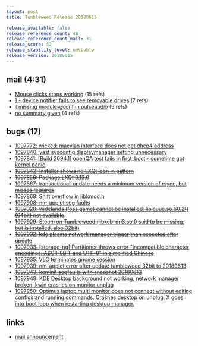 ```yaml
---
layout: post
title: Tumbleweed Release 20180615

release_available: false
release_reference_count: 48
release_reference_count_mail: 31
release_score: 52
release_stability_level: unstable
release_version: 20180615
---
```


## mail (4:31)

- [Mouse clicks stops working](https://lists.opensuse.org/opensuse-factory/2018-06/msg00240.html) (15 refs)
- [\] - device notifier fails to see removable drives](https://lists.opensuse.org/opensuse-factory/2018-06/msg00229.html) (7 refs)
- [\] missing module-gconf in pulseaudio](https://lists.opensuse.org/opensuse-factory/2018-06/msg00239.html) (5 refs)
- [no summary given](https://lists.opensuse.org/opensuse-factory/2018-06/msg00235.html) (4 refs)

## bugs (17)

<!--more-->

- [1097772: wicked: macvlan interface does not get dhcp4 address](https://bugzilla.opensuse.org/show_bug.cgi?id=1097772)
- [1097840: yast sysconfig displaymanager setting unnecessary](https://bugzilla.opensuse.org/show_bug.cgi?id=1097840)
- [1097841: \[Build 2094.1\] openQA test fails in first_boot - sometime got kernel panic](https://bugzilla.opensuse.org/show_bug.cgi?id=1097841)
- ~~[1097842: Installer shows no LXQt icon in pattern](https://bugzilla.opensuse.org/show_bug.cgi?id=1097842)~~
- ~~[1097856: Package LXQt 0.13.0](https://bugzilla.opensuse.org/show_bug.cgi?id=1097856)~~
- ~~[1097867: transactional-update needs a minimum version of rsync, but misses requires](https://bugzilla.opensuse.org/show_bug.cgi?id=1097867)~~
- [1097869: Shift overflow in libkmod.h](https://bugzilla.opensuse.org/show_bug.cgi?id=1097869)
- ~~[1097908: nm-applet seg faults](https://bugzilla.opensuse.org/show_bug.cgi?id=1097908)~~
- ~~[1097928: widelands (foss game) cannot be installed: libicuuc.so.60.2()(64bit) not available](https://bugzilla.opensuse.org/show_bug.cgi?id=1097928)~~
- ~~[1097929: Steam on Tumbleweed (libxcb-dri3.so.0 said to be missing, but is installed, also 32bit)](https://bugzilla.opensuse.org/show_bug.cgi?id=1097929)~~
- ~~[1097932: kde plasma network manager bigger than expected after update](https://bugzilla.opensuse.org/show_bug.cgi?id=1097932)~~
- ~~[1097933: \[storage-ng\] Partitioner throws error "incompatible character encodings: ASCII-8BIT and UTF-8" in simplified Chinese](https://bugzilla.opensuse.org/show_bug.cgi?id=1097933)~~
- [1097935: VLC terminates gnome session](https://bugzilla.opensuse.org/show_bug.cgi?id=1097935)
- ~~[1097939: nm-applet error after update tumbleweed 32bit to 20180613](https://bugzilla.opensuse.org/show_bug.cgi?id=1097939)~~
- ~~[1097943: kcminit segfaults with snapshot 20180613](https://bugzilla.opensuse.org/show_bug.cgi?id=1097943)~~
- [1097949: KDE Desktop background not working, network manager broken, kwin crashes on monitor unplug](https://bugzilla.opensuse.org/show_bug.cgi?id=1097949)
- [1097950: Optimus laptop multi monitor does not connect without editing configs and running commands. Crashes desktop on unplug. X goes into boot loop when restarting desktop manager.](https://bugzilla.opensuse.org/show_bug.cgi?id=1097950)



## links

- [mail announcement](https://lists.opensuse.org/opensuse-factory/2018-06/msg00223.html)
